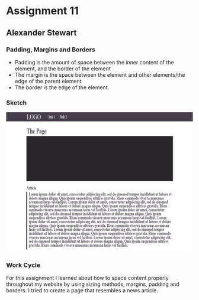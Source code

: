 # Assignment 11

## Alexander Stewart

### Padding, Margins and Borders

- Padding is the amount of space between the inner content of the element, and the border of the element
- The margin is the space between the element and other elements/the edge of the parent element
- The border is the edge of the element.

### Sketch

![sketch](./images/sketch.jpg)

### Work Cycle

For this assignment I learned about how to space content properly throughout my website by using sizing methods, margins, padding and borders. I tried to create a page that resembles a news article.
